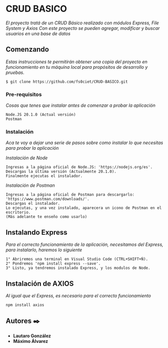 # CRUD BASICO

_El proyecto tratá de un CRUD Básico realizado con módulos Express, File System y Axios_
_Con este proyecto se pueden agregar, modificar y buscar usuarios en una base de datos_

## Comenzando 

_Estas instrucciones te permitirán obtener una copia del proyecto en funcionamiento en tu máquina local para propósitos de desarrollo y pruebas._

```
$ git clone https://github.com/fs0ciet/CRUD-BASICO.git

```

### Pre-requisitos 

_Cosas que tenes que instalar antes de comenzar a probar la aplicación_

```
Node.JS 20.1.0 (Actual versión)
Postman

```

### Instalación 

_Aca te voy a dejar una serie de pasos sobre como instalar lo que necesitas para probar la aplicación_

_Instalación de Node_

```
Ingresas a la página oficial de Node.JS: 'https://nodejs.org/es'.
Descargas la última versión (Actualmente 20.1.0).
Finalmente ejecutas el instalador.
```

_Instalación de Postman_

```
Ingresas a la página oficial de Postman para descargarlo: 'https://www.postman.com/downloads/'.
Descargas el instalador.
Lo ejecutas, y una vez instalado, aparecera un icono de Postman en el escritorio.
(Más adelante te enseño como usarlo)
```

## Instalando Express 

_Para el correcto funcionamiento de la aplicación, necesitamos del Express, para instalarlo, haremos lo siguiente_

```
1° Abriremos una terminal en Visual Studio Code (CTRL+SHIFT+Ñ).
2° Pondremos 'npm install express --save'.
3° Listo, ya tendremos instalado Express, y los modulos de Node.
```

## Instalación de AXIOS

_Al igual que el Express, es necesario para el correcto funcionamiento_

```
npm install axios
```





## Autores ✒️

* **Lautaro González**
* **Máximo Álvarez**

